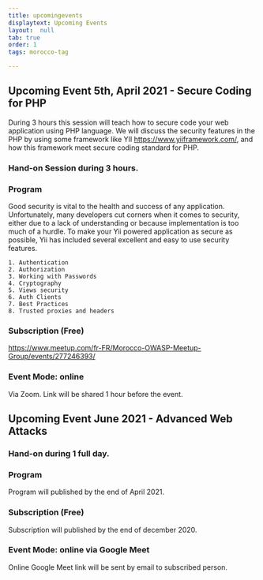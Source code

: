 ```yaml
---
title: upcomingevents
displaytext: Upcoming Events
layout:  null
tab: true
order: 1
tags: morocco-tag

---
```

## Upcoming Event 5th, April 2021 - Secure Coding for PHP

During 3 hours this session will teach how to secure code your web application using PHP language.
We will discuss the security features in the PHP by using some framework like YII https://www.yiiframework.com/, and how this framework meet secure coding standard for PHP.

### Hand-on Session during 3 hours.

### Program

Good security is vital to the health and success of any application. Unfortunately, many developers cut corners when it comes to security, either due to a lack of understanding or because implementation is too much of a hurdle. To make your Yii powered application as secure as possible, Yii has included several excellent and easy to use security features.

    1. Authentication
    2. Authorization
    3. Working with Passwords
    4. Cryptography
    5. Views security
    6. Auth Clients
    7. Best Practices
    8. Trusted proxies and headers


### Subscription (Free)

https://www.meetup.com/fr-FR/Morocco-OWASP-Meetup-Group/events/277246393/

### Event Mode: online
Via Zoom. Link will be shared 1 hour before the event.

## Upcoming Event June 2021 - Advanced Web Attacks

### Hand-on during 1 full day.

### Program

Program will published by the end of April 2021.

### Subscription (Free)

Subscription will published by the end of december 2020.

### Event Mode: online via Google Meet

Online Google Meet link will be sent by email to subscribed person.
